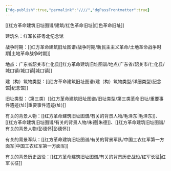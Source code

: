 ```yaml
---
{"dg-publish":true,"permalink":"////","dgPassFrontmatter":true}
---
```



[[红方革命建筑旧址图谱/建筑/红色革命旧址\|红色革命旧址]]

建筑名：红军长征粤北纪念馆

战争时期：[[红方革命建筑旧址图谱/战争时期/新民主主义革命/土地革命战争时期\|土地革命战争时期]]

地点：广东省韶关市仁化县[[红方革命建筑旧址图谱/地点/广东省/韶关市/仁化县/城口镇/城口镇\|城口镇]]

建（构）筑物类型：[[红方革命建筑旧址图谱/建（构）筑物类型/详细类型/纪念馆\|纪念馆]]

旧址类型：（第三类）[[红方革命建筑旧址图谱/旧址类型/第三类革命旧址/重要事件遗迹(址)\|重要事件遗迹(址)]]

有关的背景人物：[[红方革命建筑旧址图谱/有关的背景人物/毛泽东\|毛泽东]]、[[红方革命建筑旧址图谱/有关的背景人物/朱德\|朱德]]、[[红方革命建筑旧址图谱/有关的背景人物/彭德怀\|彭德怀]]

有关的背景军队：[[红方革命建筑旧址图谱/有关的背景军队/中国工农红军第一方面军\|中国工农红军第一方面军]]

有关的背景历史战役：[[红方革命建筑旧址图谱/有关的背景历史战役/红军长征\|红军长征]]
